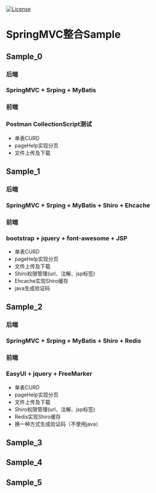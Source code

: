 [![License](https://img.shields.io/badge/license-MIT-blue.svg)](LICENSE)

# SpringMVC整合Sample

## Sample_0
### 后端
### SpringMVC + Srping + MyBatis
### 前端
### Postman CollectionScript测试

* 单表CURD
* pageHelp实现分页
* 文件上传及下载
  
## Sample_1
### 后端
### SpringMVC + Srping + MyBatis + Shiro + Ehcache
### 前端
### bootstrap + jquery + font-awesome + JSP

* 单表CURD
* pageHelp实现分页
* 文件上传及下载
* Shiro权限管理(url、注解、jsp标签)
* Ehcache实现Shiro缓存
* java生成验证码

## Sample_2
### 后端
### SpringMVC + Srping + MyBatis + Shiro + Redis
### 前端
### EasyUI + jquery + FreeMarker

* 单表CURD
* pageHelp实现分页
* 文件上传及下载
* Shiro权限管理(url、注解、jsp标签)
* Redis实现Shiro缓存
* 换一种方式生成验证码（不使用java）

## Sample_3
## Sample_4
## Sample_5
